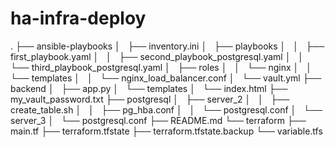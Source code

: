 # ha-infra-deploy
.
├── ansible-playbooks
│   ├── inventory.ini
│   ├── playbooks
│   │   ├── first_playbook.yaml
│   │   ├── second_playbook_postgresql.yaml
│   │   └── third_playbook_postgresql.yaml
│   ├── roles
│   │   └── nginx
│   │       └── templates
│   │           └── nginx_load_balancer.conf
│   └── vault.yml
├── backend
│   ├── app.py
│   └── templates
│       └── index.html
├── my_vault_password.txt
├── postgresql
│   ├── server_2
│   │   ├── create_table.sh
│   │   ├── pg_hba.conf
│   │   └── postgresql.conf
│   └── server_3
│       └── postgresql.conf
├── README.md
└── terraform
    ├── main.tf
    ├── terraform.tfstate
    ├── terraform.tfstate.backup
    └── variable.tfs